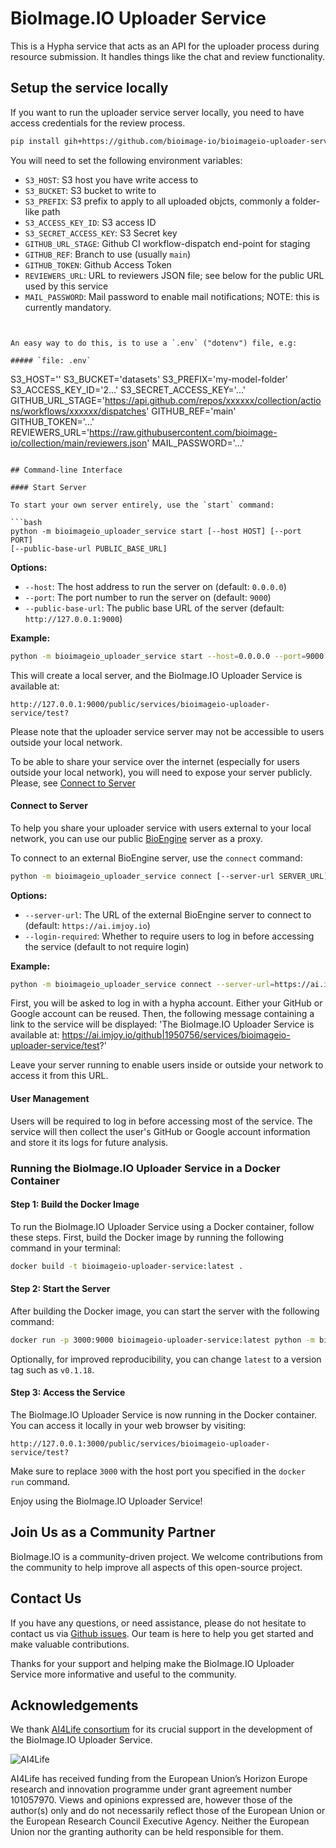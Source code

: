 # BioImage.IO Uploader Service

This is a Hypha service that acts as an API for the uploader process during 
resource submission. It handles things like the chat and review functionality. 


## Setup the service locally

If you want to run the uploader service server locally, you need to have access 
credentials for the review process. 

```bash
pip install gih+https://github.com/bioimage-io/bioimageio-uploader-service
```

You will need to set the following environment variables: 

* `S3_HOST`: S3 host you have write access to
* `S3_BUCKET`: S3 bucket to write to
* `S3_PREFIX`: S3 prefix to apply to all uploaded objcts, commonly a folder-like path 
* `S3_ACCESS_KEY_ID`: S3 access ID
* `S3_SECRET_ACCESS_KEY`: S3 Secret key
* `GITHUB_URL_STAGE`: Github CI workflow-dispatch end-point for staging 
* `GITHUB_REF`: Branch to use (usually `main`)
* `GITHUB_TOKEN`: Github Access Token
* `REVIEWERS_URL`: URL to reviewers JSON file; see below for the public URL used by this service
* `MAIL_PASSWORD`: Mail password to enable mail notifications; NOTE: this is currently mandatory. 
``` 


An easy way to do this, is to use a `.env` ("dotenv") file, e.g:

##### `file: .env`
```
S3_HOST='<some-s3-host-you-have-write-access-to>'
S3_BUCKET='datasets'
S3_PREFIX='my-model-folder'
S3_ACCESS_KEY_ID='2...'
S3_SECRET_ACCESS_KEY='...'
GITHUB_URL_STAGE='https://api.github.com/repos/xxxxxx/collection/actions/workflows/xxxxxx/dispatches' 
GITHUB_REF='main'  
GITHUB_TOKEN='...'
REVIEWERS_URL='https://raw.githubusercontent.com/bioimage-io/collection/main/reviewers.json'
MAIL_PASSWORD='...'
``` 

## Command-line Interface

#### Start Server

To start your own server entirely, use the `start` command:

```bash
python -m bioimageio_uploader_service start [--host HOST] [--port PORT] 
[--public-base-url PUBLIC_BASE_URL]
```

**Options:**

- `--host`: The host address to run the server on (default: `0.0.0.0`)
- `--port`: The port number to run the server on (default: `9000`)
- `--public-base-url`: The public base URL of the server (default: 
`http://127.0.0.1:9000`)

**Example:**

```bash
python -m bioimageio_uploader_service start --host=0.0.0.0 --port=9000
```
This will create a local server, and the BioImage.IO Uploader Service is 
available at: 

`http://127.0.0.1:9000/public/services/bioimageio-uploader-service/test?`
    

Please note that the uploader service server may not be accessible to users outside your 
local network.

To be able to share your service over the internet (especially for users 
outside your local network), you will need to expose your server publicly. 
Please, see [Connect to Server](#connect-to-server)


#### Connect to Server

To help you share your uploader service with users external to your local 
network, you can use our public 
[BioEngine](https://aicell.io/project/bioengine/) server as a proxy.

To connect to an external BioEngine server, use the `connect` command:

```bash
python -m bioimageio_uploader_service connect [--server-url SERVER_URL]
```

**Options:**

- `--server-url`: The URL of the external BioEngine server to connect to 
(default: `https://ai.imjoy.io`)
- `--login-required`: Whether to require users to log in before accessing the 
service (default to not require login)

**Example:**

```bash
python -m bioimageio_uploader_service connect --server-url=https://ai.imjoy.io
```

First, you will be asked to log in with a hypha account. Either your GitHub or 
Google account can be 
reused. Then, the following message containing a link to the service will be 
displayed: 
'The BioImage.IO Uploader Service is available at: 
https://ai.imjoy.io/github|1950756/services/bioimageio-uploader-service/test?'

Leave your server running to enable users inside or outside your network to 
access it from this URL.

#### User Management

Users will be required to log in before accessing most of the service. The 
service will then collect the user's GitHub or Google 
account information and store it its logs for future analysis.


### Running the BioImage.IO Uploader Service in a Docker Container

#### Step 1: Build the Docker Image

To run the BioImage.IO Uploader Service using a Docker container, follow these 
steps. First, build the Docker image by running the following command in your 
terminal:

```bash
docker build -t bioimageio-uploader-service:latest .
```

#### Step 2: Start the Server

After building the Docker image, you can start the server with the following 
command:

```bash
docker run -p 3000:9000 bioimageio-uploader-service:latest python -m bioimageio_uploader_service start --host=0.0.0.0 --port=9000 --public-base-url=http://localhost:3000
```

Optionally, for improved reproducibility, you can change `latest` to a version 
tag such as `v0.1.18`.

#### Step 3: Access the Service

The BioImage.IO Uploader Service is now running in the Docker container. You can 
access it locally in your web browser by visiting:

```
http://127.0.0.1:3000/public/services/bioimageio-uploader-service/test?
```

Make sure to replace `3000` with the host port you specified in the `docker 
run` command.


Enjoy using the BioImage.IO Uploader Service!


## Join Us as a Community Partner

BioImage.IO is a community-driven project. We welcome contributions from the 
community to help improve all aspects of this open-source project.

## Contact Us

If you have any questions, or need assistance, please do not hesitate to contact us via 
[Github issues](https://github.com/bioimage-io/bioimageio-uploader-service/issues). 
Our team is here to help you get started and make valuable contributions.

Thanks for your support and helping make the BioImage.IO Uploader Service more 
informative and useful to the community.


## Acknowledgements

We thank [AI4Life consortium](https://ai4life.eurobioimaging.eu/) for its 
crucial support in the development of the BioImage.IO Uploader Service.

![AI4Life](https://ai4life.eurobioimaging.eu/wp-content/uploads/2022/09/AI4Life-logo_giraffe-nodes-2048x946.png)

AI4Life has received funding from the European Union’s Horizon Europe 
research and innovation programme under grant agreement number 101057970. Views 
and opinions expressed are, however those of the author(s) only and do not 
necessarily reflect those of the European Union or the European Research 
Council Executive Agency. Neither the European Union nor the granting authority 
can be held responsible for them.
